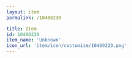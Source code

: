```yaml
---
layout: item
permalink: /10400230

title: Item
id: 10400230
item_name: 'Unknown'
icon_url: 'item/icon/customize/10400229.png'
---
```


